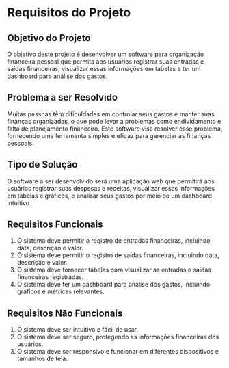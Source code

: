# Requisitos do Projeto

## Objetivo do Projeto
O objetivo deste projeto é desenvolver um software para organização financeira pessoal que permita aos usuários registrar suas entradas e saídas financeiras, visualizar essas informações em tabelas e ter um dashboard para análise dos gastos.

## Problema a ser Resolvido
Muitas pessoas têm dificuldades em controlar seus gastos e manter suas finanças organizadas, o que pode levar a problemas como endividamento e falta de planejamento financeiro. Este software visa resolver esse problema, fornecendo uma ferramenta simples e eficaz para gerenciar as finanças pessoais.

## Tipo de Solução
O software a ser desenvolvido será uma aplicação web que permitirá aos usuários registrar suas despesas e receitas, visualizar essas informações em tabelas e gráficos, e analisar seus gastos por meio de um dashboard intuitivo.

## Requisitos Funcionais
1. O sistema deve permitir o registro de entradas financeiras, incluindo data, descrição e valor.
2. O sistema deve permitir o registro de saídas financeiras, incluindo data, descrição e valor.
3. O sistema deve fornecer tabelas para visualizar as entradas e saídas financeiras registradas.
4. O sistema deve ter um dashboard para análise dos gastos, incluindo gráficos e métricas relevantes.

## Requisitos Não Funcionais
1. O sistema deve ser intuitivo e fácil de usar.
2. O sistema deve ser seguro, protegendo as informações financeiras dos usuários.
3. O sistema deve ser responsivo e funcionar em diferentes dispositivos e tamanhos de tela.